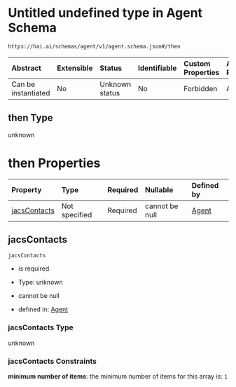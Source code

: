 # Untitled undefined type in Agent Schema

```txt
https://hai.ai/schemas/agent/v1/agent.schema.json#/then
```



| Abstract            | Extensible | Status         | Identifiable | Custom Properties | Additional Properties | Access Restrictions | Defined In                                                                             |
| :------------------ | :--------- | :------------- | :----------- | :---------------- | :-------------------- | :------------------ | :------------------------------------------------------------------------------------- |
| Can be instantiated | No         | Unknown status | No           | Forbidden         | Allowed               | none                | [agent.schema.json\*](../../schemas/agent/v1/agent.schema.json "open original schema") |

## then Type

unknown

# then Properties

| Property                      | Type          | Required | Nullable       | Defined by                                                                                                                       |
| :---------------------------- | :------------ | :------- | :------------- | :------------------------------------------------------------------------------------------------------------------------------- |
| [jacsContacts](#jacscontacts) | Not specified | Required | cannot be null | [Agent](agent-then-properties-jacscontacts.md "https://hai.ai/schemas/agent/v1/agent.schema.json#/then/properties/jacsContacts") |

## jacsContacts



`jacsContacts`

*   is required

*   Type: unknown

*   cannot be null

*   defined in: [Agent](agent-then-properties-jacscontacts.md "https://hai.ai/schemas/agent/v1/agent.schema.json#/then/properties/jacsContacts")

### jacsContacts Type

unknown

### jacsContacts Constraints

**minimum number of items**: the minimum number of items for this array is: `1`
